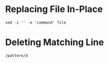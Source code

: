 # Replacing File In-Place

```
sed -i '' -e 'command' file
```

# Deleting Matching Line

```
/pattern/d
```
